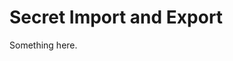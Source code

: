 [title]: # (Secret Import and Export)
[tags]: # (XXX)
[priority]: # (4526)
# Secret Import and Export
Something here.
